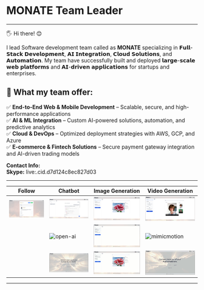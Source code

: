 # MONATE Team Leader

---

🖐 Hi there! 😊

I lead Software development team called as **MONATE** specializing in 𝗙𝘂𝗹𝗹-𝗦𝘁𝗮𝗰𝗸 𝗗𝗲𝘃𝗲𝗹𝗼𝗽𝗺𝗲𝗻𝘁, 𝗔𝗜 𝗜𝗻𝘁𝗲𝗴𝗿𝗮𝘁𝗶𝗼𝗻, 𝗖𝗹𝗼𝘂𝗱 𝗦𝗼𝗹𝘂𝘁𝗶𝗼𝗻𝘀, and 𝗔𝘂𝘁𝗼𝗺𝗮𝘁𝗶𝗼𝗻. My team have successfully built and deployed 𝗹𝗮𝗿𝗴𝗲-𝘀𝗰𝗮𝗹𝗲 𝘄𝗲𝗯 𝗽𝗹𝗮𝘁𝗳𝗼𝗿𝗺𝘀 and 𝗔𝗜-𝗱𝗿𝗶𝘃𝗲𝗻 𝗮𝗽𝗽𝗹𝗶𝗰𝗮𝘁𝗶𝗼𝗻𝘀 for startups and enterprises.

## 🚀 What my team offer:</br>
✅ **End-to-End Web & Mobile Development** – Scalable, secure, and high-performance applications<br />
✅ **AI & ML Integration** – Custom AI-powered solutions, automation, and predictive analytics<br />
✅ **Cloud & DevOps** – Optimized deployment strategies with AWS, GCP, and Azure<br />
✅ **E-commerce & Fintech Solutions** – Secure payment gateway integration and AI-driven trading models<br />

**Contact Info:**  
**Skype:** live:.cid.d7d124c8ec827d03  

---

| **Follow** | **Chatbot** | **Image Generation** | **Video Generation** |
|---|---|---|---|
|![followers](https://github.com/MONATE-TEAM/monate-demos/blob/main/followers.png)|![chatbot](https://github.com/MONATE-TEAM/monate-demos/blob/main/chatbot/chatbot.png)|![sdxl](https://github.com/MONATE-TEAM/monate-demos/blob/main/gen%20ai/sdxl.png)|![liveportrait](https://github.com/MONATE-TEAM/monate-demos/blob/main/gen%20ai/liveportrait.png)|
|  |![open-ai](https://github.com/MONATE-TEAM/monate-demos/blob/main/chatbot/openai.gif)|![sdxl](https://github.com/MONATE-TEAM/monate-demos/blob/main/gen%20ai/sdxl.gif)|![mimicmotion](https://github.com/MONATE-TEAM/monate-demos/blob/main/gen%20ai/mimicmotion.gif)|
|  |![qwen](https://github.com/MONATE-TEAM/monate-demos/blob/main/chatbot/qwen.gif)|![vton](https://github.com/MONATE-TEAM/monate-demos/blob/main/gen%20ai/vton.gif)|![liveportrait](https://github.com/MONATE-TEAM/monate-demos/blob/main/gen%20ai/liveportrait.gif)|

---
